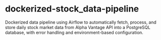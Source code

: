 # dockerized-stock_data-pipeline
Dockerized data pipeline using Airflow to automatically fetch, process, and store daily stock market data from Alpha Vantage API into a PostgreSQL database, with error handling and environment-based configuration.

